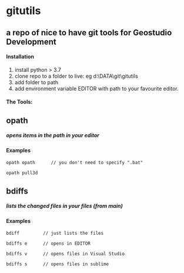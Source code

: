 # gitutils
## a repo of nice to have git tools for Geostudio Development

#### Installation

1. install python > 3.7
2. clone repo to a folder to live: eg d:\DATA\git\gitutils
3. add folder to path
4. add environment variable EDITOR with path to your favourite editor.


#### The Tools:

## opath <scriptname>

##### opens items in the path in your editor

#### Examples
    opath opath      // you don't need to specify ".bat"
  
    opath pull3d
    
    
## bdiffs <e> <v>

##### lists the changed files in your files (from main)

#### Examples
    bdiff         // just lists the files
  
    bdiffs e      // opens in EDITOR
    
    bdiffs v      // opens files in Visual Studio
    
    bdiffs s      // opens files in sublime
